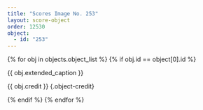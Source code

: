 ```yaml
---
title: "Scores Image No. 253"
layout: score-object
order: 12530
object:
  - id: "253"
---
```


{% for obj in objects.object_list %}
{% if obj.id == object[0].id %}

{{ obj.extended_caption }}

{{ obj.credit }} {.object-credit}

{% endif %}
{% endfor %}
